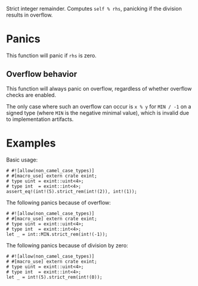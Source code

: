 Strict integer remainder. Computes `self % rhs`, panicking if the division results in overflow.

# Panics

This function will panic if `rhs` is zero.

## Overflow behavior

This function will always panic on overflow, regardless of whether overflow checks are enabled.

The only case where such an overflow can occur is `x % y` for `MIN / -1` on a
signed type (where `MIN` is the negative minimal value), which is invalid due to
implementation artifacts.

# Examples

Basic usage:

```
# #![allow(non_camel_case_types)]
# #[macro_use] extern crate exint;
# type uint = exint::uint<4>;
# type int  = exint::int<4>;
assert_eq!(int!(5).strict_rem(int!(2)), int!(1));
```

The following panics because of overflow:

```should_panic
# #![allow(non_camel_case_types)]
# #[macro_use] extern crate exint;
# type uint = exint::uint<4>;
# type int  = exint::int<4>;
let _ = int::MIN.strict_rem(int!(-1));
```

The following panics because of division by zero:

```should_panic
# #![allow(non_camel_case_types)]
# #[macro_use] extern crate exint;
# type uint = exint::uint<4>;
# type int  = exint::int<4>;
let _ = int!(5).strict_rem(int!(0));
```
